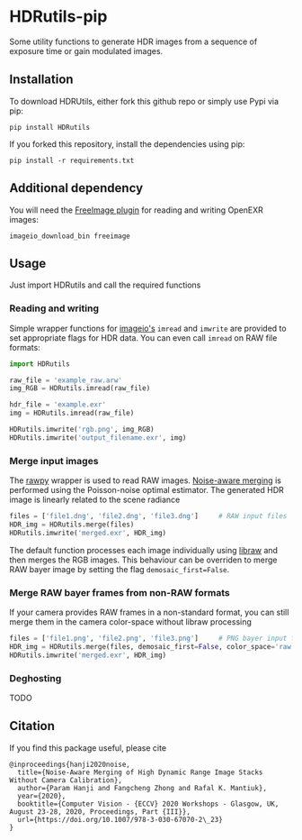 # HDRutils-pip

Some utility functions to generate HDR images from a sequence of exposure time or gain modulated images.

## Installation
To download HDRUtils, either fork this github repo or simply use Pypi via pip:

    pip install HDRutils

If you forked this repository, install the dependencies using pip:
    
    pip install -r requirements.txt

## Additional dependency
You will need the [FreeImage plugin](https://imageio.readthedocs.io/en/stable/format_exr-fi.html) for reading and writing OpenEXR images:

    imageio_download_bin freeimage

## Usage
Just import HDRutils and call the required functions

### Reading and writing
Simple wrapper functions for [imageio's](https://imageio.github.io/) `imread` and `imwrite` are provided to set appropriate flags for HDR data. You can even call `imread` on RAW file formats:

```python
import HDRutils

raw_file = 'example_raw.arw'
img_RGB = HDRutils.imread(raw_file)

hdr_file = 'example.exr'
img = HDRutils.imread(raw_file)

HDRutils.imwrite('rgb.png', img_RGB)
HDRutils.imwrite('output_filename.exr', img)
```

### Merge input images
The [rawpy](https://github.com/letmaik/rawpy) wrapper is used to read RAW images. [Noise-aware merging](https://www.cl.cam.ac.uk/research/rainbow/projects/noise_aware_merging/) is performed using the Poisson-noise optimal estimator. The generated HDR image is linearly related to the scene radiance

```python
files = ['file1.dng', 'file2.dng', 'file3.dng']		# RAW input files
HDR_img = HDRutils.merge(files)
HDRutils.imwrite('merged.exr', HDR_img)
```

The default function processes each image individually using [libraw](https://www.libraw.org/) and then merges the RGB images. This behaviour can be overriden to merge RAW bayer image by setting the flag `demosaic_first=False`.

### Merge RAW bayer frames from non-RAW formats
If your camera provides RAW frames in a non-standard format, you can still merge them in the camera color-space without libraw processing

```python
files = ['file1.png', 'file2.png', 'file3.png']     # PNG bayer input files
HDR_img = HDRutils.merge(files, demosaic_first=False, color_space='raw')
HDRutils.imwrite('merged.exr', HDR_img)
```

### Deghosting
TODO

## Citation
If you find this package useful, please cite

    @inproceedings{hanji2020noise,
      title={Noise-Aware Merging of High Dynamic Range Image Stacks Without Camera Calibration},
      author={Param Hanji and Fangcheng Zhong and Rafal K. Mantiuk},
      year={2020},
      booktitle={Computer Vision - {ECCV} 2020 Workshops - Glasgow, UK, August 23-28, 2020, Proceedings, Part {III}},
      url={https://doi.org/10.1007/978-3-030-67070-2\_23}
    }